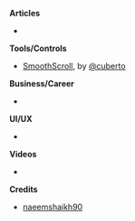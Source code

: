 **Articles**

* 

**Tools/Controls**

* [SmoothScroll](https://github.com/Cuberto/smooth-scroll), by [@cuberto](https://twitter.com/cuberto)

**Business/Career**

* 

**UI/UX**

* 

**Videos**

* 

**Credits**

* [naeemshaikh90](https://github.com/naeemshaikh90)

